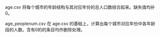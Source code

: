 age.csv 将每个城市的年龄结构与其对应年份的总人口数结合起来。缺失值均补0。

age_peoplenum.csv 在 age.csv 的基础上，计算出每个城市对应年份中各年龄段的人数。含有0的的条目均作删除处理。